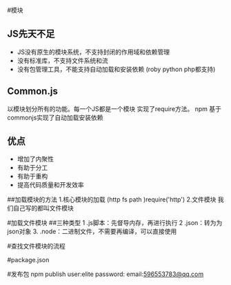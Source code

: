 #模块
## JS先天不足
- JS没有原生的模块系统，不支持封闭的作用域和依赖管理
- 没有标准库，不支持文件系统和流
- 没有包管理工具，不能支持自动加载和安装依赖 (roby python php都支持)

## Common.js
以模块划分所有的功能。每一个JS都是一个模块
实现了require方法。
npm 基于commonjs实现了自动加载安装依赖

## 优点
- 增加了内聚性
- 有助于分工
- 有助于重构
- 提高代码质量和开发效率

##加载模块的方法
1.核心模块的加载 (http fs path )require('http')
2.文件模块 我们自己写的都叫文件模块

#加载文件模块
##三种类型
1  .js脚本：先督导内存，再进行执行
2  .json：转为为json对象
3. .node：二进制文件，不需要再编译，可以直接使用

#查找文件模块的流程

#package.json

#发布包
npm publish
user:elite
password:
email:596553783@qq.com